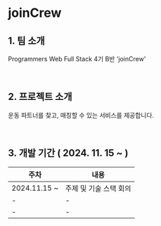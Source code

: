 # joinCrew

## 1. 팀 소개

Programmers Web Full Stack 4기 B반 'joinCrew'

<br>

## 2. 프로젝트 소개
운동 파트너를 찾고, 매칭할 수 있는 서비스를 제공합니다.

<br> 

## 3. 개발 기간 ( 2024. 11. 15 ~ )
|주차|내용|
|------|---|
|2024.11.15 ~| 주제 및 기술 스택 회의|
|-|-|
|-|-|
